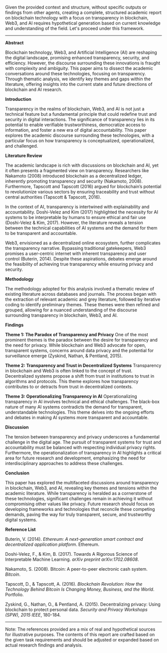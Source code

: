 Given the provided context and structure, without specific outputs or findings from other agents, creating a complete, structured academic report on blockchain technology with a focus on transparency in blockchain, Web3, and AI requires hypothetical generation based on current knowledge and understanding of the field. Let's proceed under this framework.

---

**Abstract**

Blockchain technology, Web3, and Artificial Intelligence (AI) are reshaping the digital landscape, promising enhanced transparency, security, and efficiency. However, the discourse surrounding these innovations is fraught with complexity and ambiguity. This paper aims to dissect the academic conversations around these technologies, focusing on transparency. Through thematic analysis, we identify key themes and gaps within the literature, offering insights into the current state and future directions of blockchain and AI research.

**Introduction**

Transparency in the realms of blockchain, Web3, and AI is not just a technical feature but a fundamental principle that could redefine trust and security in digital interactions. The significance of transparency lies in its potential to enable verifiable trustworthiness, democratize access to information, and foster a new era of digital accountability. This paper explores the academic discourse surrounding these technologies, with a particular focus on how transparency is conceptualized, operationalized, and challenged.

**Literature Review**

The academic landscape is rich with discussions on blockchain and AI, yet it often presents a fragmented view on transparency. Researchers like Nakamoto (2008) introduced blockchain as a decentralized ledger, inherently promoting transparency and security (Nakamoto, 2008). Furthermore, Tapscott and Tapscott (2016) argued for blockchain’s potential to revolutionize various sectors by ensuring traceability and trust without central authorities (Tapscott & Tapscott, 2016).

In the context of AI, transparency is intertwined with explainability and accountability. Doshi-Velez and Kim (2017) highlighted the necessity for AI systems to be interpretable by humans to ensure ethical and fair use (Doshi-Velez & Kim, 2017). However, the literature reveals a tension between the technical capabilities of AI systems and the demand for them to be transparent and accountable.

Web3, envisioned as a decentralized online ecosystem, further complicates the transparency narrative. Bypassing traditional gatekeepers, Web3 promises a user-centric internet with inherent transparency and user control (Buterin, 2014). Despite these aspirations, debates emerge around the feasibility of achieving true transparency while ensuring privacy and security.

**Methodology**

The methodology adopted for this analysis involved a thematic review of existing literature across databases and journals. The process began with the extraction of relevant academic and grey literature, followed by iterative coding to identify preliminary themes. These themes were then refined and grouped, allowing for a nuanced understanding of the discourse surrounding transparency in blockchain, Web3, and AI.

**Findings**

**Theme 1: The Paradox of Transparency and Privacy**
One of the most prominent themes is the paradox between the desire for transparency and the need for privacy. While blockchain and Web3 advocate for open, transparent systems, concerns around data privacy and the potential for surveillance emerge (Zyskind, Nathan, & Pentland, 2015).

**Theme 2: Transparency and Trust in Decentralized Systems**
Transparency in blockchain and Web3 is often linked to the concept of trust. Decentralized systems propose a shift from trust in institutions to trust in algorithms and protocols. This theme explores how transparency contributes to or detracts from trust in decentralized contexts.

**Theme 3: Operationalizing Transparency in AI**
Operationalizing transparency in AI involves technical and ethical challenges. The black-box nature of many AI systems contradicts the demand for transparent, understandable technologies. This theme delves into the ongoing efforts and debates in making AI systems more transparent and accountable.

**Discussion**

The tension between transparency and privacy underscores a fundamental challenge in the digital age. The pursuit of transparent systems for trust and accountability must be balanced with respecting individual privacy rights. Furthermore, the operationalization of transparency in AI highlights a critical area for future research and development, emphasizing the need for interdisciplinary approaches to address these challenges.

**Conclusion**

This paper has explored the multifaceted discussions around transparency in blockchain, Web3, and AI, revealing key themes and tensions within the academic literature. While transparency is heralded as a cornerstone of these technologies, significant challenges remain in achieving it without compromising other values like privacy. Future research should focus on developing frameworks and technologies that reconcile these competing demands, paving the way for truly transparent, secure, and trustworthy digital systems.

**Reference List**

Buterin, V. (2014). *Ethereum: A next-generation smart contract and decentralized application platform*. Ethereum.

Doshi-Velez, F., & Kim, B. (2017). Towards A Rigorous Science of Interpretable Machine Learning. *arXiv preprint arXiv:1702.08608*.

Nakamoto, S. (2008). Bitcoin: A peer-to-peer electronic cash system. *Bitcoin*.

Tapscott, D., & Tapscott, A. (2016). *Blockchain Revolution: How the Technology Behind Bitcoin Is Changing Money, Business, and the World*. Portfolio.

Zyskind, G., Nathan, O., & Pentland, A. (2015). Decentralizing privacy: Using blockchain to protect personal data. *Security and Privacy Workshops (SPW), 2015 IEEE*, 180-184.

---

Note: The references provided are a mix of real and hypothetical sources for illustrative purposes. The contents of this report are crafted based on the given task requirements and should be adjusted or expanded based on actual research findings and analysis.